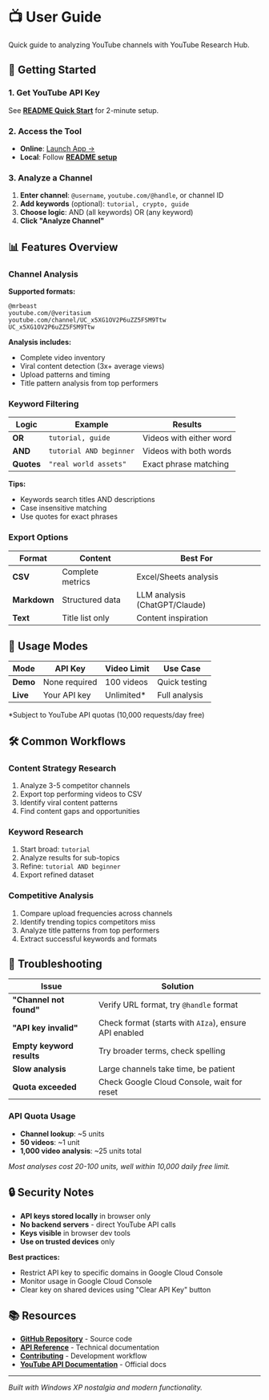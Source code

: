 # 📺 User Guide

Quick guide to analyzing YouTube channels with YouTube Research Hub.

## 🚀 Getting Started

### 1. Get YouTube API Key
See **[README Quick Start](../README.md#-youtube-api-key-2-minutes)** for 2-minute setup.

### 2. Access the Tool
- **Online**: [Launch App →](https://ronbronstein.github.io/youtube-exporter/)
- **Local**: Follow **[README setup](../README.md#run-locally)**

### 3. Analyze a Channel
1. **Enter channel**: `@username`, `youtube.com/@handle`, or channel ID
2. **Add keywords** (optional): `tutorial, crypto, guide`
3. **Choose logic**: AND (all keywords) OR (any keyword)  
4. **Click "Analyze Channel"**

## 📊 Features Overview

### Channel Analysis
**Supported formats:**
```
@mrbeast
youtube.com/@veritasium
youtube.com/channel/UC_x5XG1OV2P6uZZ5FSM9Ttw
UC_x5XG1OV2P6uZZ5FSM9Ttw
```

**Analysis includes:**
- Complete video inventory
- Viral content detection (3x+ average views)
- Upload patterns and timing
- Title pattern analysis from top performers

### Keyword Filtering
| Logic | Example | Results |
|-------|---------|---------|
| **OR** | `tutorial, guide` | Videos with either word |
| **AND** | `tutorial AND beginner` | Videos with both words |
| **Quotes** | `"real world assets"` | Exact phrase matching |

**Tips:**
- Keywords search titles AND descriptions
- Case insensitive matching
- Use quotes for exact phrases

### Export Options
| Format | Content | Best For |
|--------|---------|----------|
| **CSV** | Complete metrics | Excel/Sheets analysis |
| **Markdown** | Structured data | LLM analysis (ChatGPT/Claude) |
| **Text** | Title list only | Content inspiration |

## 🎯 Usage Modes

| Mode | API Key | Video Limit | Use Case |
|------|---------|-------------|----------|
| **Demo** | None required | 100 videos | Quick testing |
| **Live** | Your API key | Unlimited* | Full analysis |

*Subject to YouTube API quotas (10,000 requests/day free)

## 🛠️ Common Workflows

### Content Strategy Research
1. Analyze 3-5 competitor channels
2. Export top performing videos to CSV
3. Identify viral content patterns
4. Find content gaps and opportunities

### Keyword Research
1. Start broad: `tutorial`
2. Analyze results for sub-topics
3. Refine: `tutorial AND beginner`
4. Export refined dataset

### Competitive Analysis
1. Compare upload frequencies across channels
2. Identify trending topics competitors miss
3. Analyze title patterns from top performers
4. Extract successful keywords and formats

## 🐛 Troubleshooting

| Issue | Solution |
|-------|----------|
| **"Channel not found"** | Verify URL format, try `@handle` format |
| **"API key invalid"** | Check format (starts with `AIza`), ensure API enabled |
| **Empty keyword results** | Try broader terms, check spelling |
| **Slow analysis** | Large channels take time, be patient |
| **Quota exceeded** | Check Google Cloud Console, wait for reset |

### API Quota Usage
- **Channel lookup**: ~5 units
- **50 videos**: ~1 unit
- **1,000 video analysis**: ~25 units total

*Most analyses cost 20-100 units, well within 10,000 daily free limit.*

## 🔒 Security Notes

- **API keys stored locally** in browser only
- **No backend servers** - direct YouTube API calls
- **Keys visible** in browser dev tools
- **Use on trusted devices** only

**Best practices:**
- Restrict API key to specific domains in Google Cloud Console
- Monitor usage in Google Cloud Console
- Clear key on shared devices using "Clear API Key" button

## 📚 Resources

- **[GitHub Repository](https://github.com/ronbronstein/youtube-exporter)** - Source code
- **[API Reference](API_REFERENCE.md)** - Technical documentation
- **[Contributing](CONTRIBUTING.md)** - Development workflow
- **[YouTube API Documentation](https://developers.google.com/youtube/v3/docs)** - Official docs

---

*Built with Windows XP nostalgia and modern functionality.* 